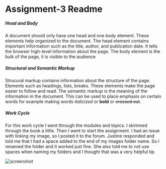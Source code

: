 # Assignment-3 Readme

##### Head and Body
A document should only have one head and one body element. These elements help organized to the document. The head element contains important information such as the title, author, and publication date. It tells the browser high-level information about the page. The body element is the bulk of the page, it is visible to the audience

##### Structural and Semantic Markup
Strucural markup contains information about the structure of the page. Elements such as headings, lists, breaks. These elements make the page easier to follow and read. The semantic markup is the meaning of the information in the document. This can be used to place emphasis on certain words for example making words *italicized* or **bold** or ~~crossed out~~.

##### Work Cycle
For this work cycle I went through the modules and topics. I skimmed through the book a little. Then I went to start the assignment. I had an issue with linking my image, so I posted it to the forum. Justine responded and told me that I had a space added to the end of my images folder name. So I renamed the folder and it worked just fine. She also told me to not use spaces when naming my folders and I thought that was a very helpful tip. 

![screenshot](./images/screenshot3.png)
